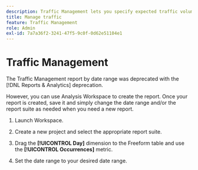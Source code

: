 ```yaml
---
description: Traffic Management lets you specify expected traffic volume changes. 
title: Manage traffic
feature: Traffic Management
role: Admin
exl-id: 7a7a36f2-3241-47f5-9c0f-0d62e51104e1
---
```

# Traffic Management

The Traffic Management report by date range was deprecated with the [!DNL Reports & Analytics] deprecation. 

However, you can use Analysis Workspace to create the report. Once your report is created, save it and simply change the date range and/or the report suite as needed when you need a new report. 

1. Launch Workspace.

1. Create a new project and select the appropriate report suite.

1. Drag the **[!UICONTROL Day]** dimension to the Freeform table and use the **[!UICONTROL Occurrences]** metric.

1. Set the date range to your desired date range.

